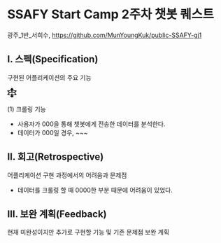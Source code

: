 # SSAFY Start Camp 2주차 챗봇 퀘스트

광주_1반_서희수, https://github.com/MunYoungKuk/public-SSAFY-gj1



## Ⅰ. 스펙(Specification)

구현된 어플리케이션의 주요 기능

<svg height="24" class="octicon octicon-unfold" viewBox="0 0 14 16" version="1.1" width="21" aria-hidden="true"><path fill-rule="evenodd" d="M11.5 7.5L14 10c0 .55-.45 1-1 1H9v-1h3.5l-2-2h-7l-2 2H5v1H1c-.55 0-1-.45-1-1l2.5-2.5L0 5c0-.55.45-1 1-1h4v1H1.5l2 2h7l2-2H9V4h4c.55 0 1 .45 1 1l-2.5 2.5zM6 6h2V3h2L7 0 4 3h2v3zm2 3H6v3H4l3 3 3-3H8V9z"></path></svg>

(1) 크롤링 기능

- 사용자가 000을 통해 챗봇에게 전송한 데이터를 분석한다.
- 데이터가 000일 경우, ~~~

## Ⅱ. 회고(Retrospective)

어플리케이션 구현 과정에서의 어려움과 문제점

- 데이터를 크롤링 할 때 0000한 부분 때문에 어려움이 있었다.

## Ⅲ. 보완 계획(Feedback)

현재 미완성이지만 추가로 구현할 기능 및 기존 문제점 보완 계획
